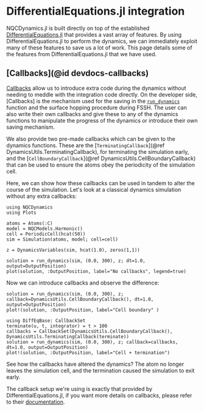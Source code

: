 
# DifferentialEquations.jl integration

NQCDynamics.jl is built directly on top of the established
[DifferentialEquations.jl](https://diffeq.sciml.ai/dev/index.html)
that provides a vast array of features.
By using DifferentialEquations.jl to perform the dynamics,
we can immediately exploit many of these features to save us a lot of work.
This page details some of the features from DifferentialEquations.jl that we have used.

## [Callbacks](@id devdocs-callbacks)

[Callbacks](https://diffeq.sciml.ai/dev/features/callback_functions/#callbacks) allow
us to introduce extra code during the dynamics without needing to meddle with the
integration code directly.
On the developer side, [Callbacks] is the mechanism used for the saving in the
[`run_dynamics`](@ref) function and the surface hopping procedure during FSSH.
The user can also write their own callbacks and give these to any of the dynamics functions
to manipulate the progress of the dynamics or introduce their own saving mechanism.

We also provide two pre-made callbacks which can be given to the dynamics functions.
These are the [`TerminatingCallback`](@ref DynamicsUtils.TerminatingCallback), for terminating the simulation early,
and the [`CellBoundaryCallback`](@ref DynamicsUtils.CellBoundaryCallback)
that can be used to ensure the atoms obey the periodicity of the simulation cell.

Here, we can show how these callbacks can be used in tandem to
alter the course of the simulation. Let's look at a classical dynamics simulation without any extra callbacks:
```@example callbacks
using NQCDynamics
using Plots

atoms = Atoms(:C)
model = NQCModels.Harmonic()
cell = PeriodicCell(hcat(50))
sim = Simulation(atoms, model; cell=cell)

z = DynamicsVariables(sim, hcat(1.0), zeros(1,1))

solution = run_dynamics(sim, (0.0, 300), z; dt=1.0, output=OutputPosition)
plot(solution, :OutputPosition, label="No callbacks", legend=true)
```

Now we can introduce callbacks and observe the difference:
```@example callbacks
solution = run_dynamics(sim, (0.0, 300), z; callback=DynamicsUtils.CellBoundaryCallback(), dt=1.0, output=OutputPosition)
plot!(solution, :OutputPosition, label="Cell boundary" )

using DiffEqBase: CallbackSet
terminate(u, t, integrator) = t > 100
callbacks = CallbackSet(DynamicsUtils.CellBoundaryCallback(), DynamicsUtils.TerminatingCallback(terminate))
solution = run_dynamics(sim, (0.0, 300), z; callback=callbacks, dt=1.0, output=OutputPosition)
plot!(solution, :OutputPosition, label="Cell + termination")
```
See how the callbacks have altered the dynamics? The atom no longer leaves
the simulation cell, and the termination caused the simulation to exit early. 

The callback setup we're using is exactly that provided by DifferentialEquations.jl,
if you want more details on callbacks, please refer to their [documentation](https://diffeq.sciml.ai/dev/features/callback_functions/#callbacks).
